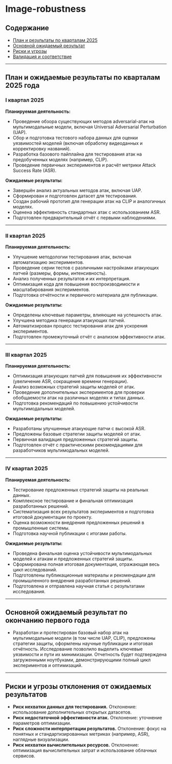 # Image-robustness

## Содержание

- [План и результаты по кварталам 2025](#roadmap2025)
- [Основной ожидаемый результат](#mainresult)
- [Риски и угрозы](#risks)
- [Валидация и соответствие](#validation)

---

## <a name="roadmap2025"></a>План и ожидаемые результаты по кварталам 2025 года

### I квартал 2025

**Планируемая деятельность:**
- Проведение обзора существующих методов adversarial-атак на мультимодальные модели, включая Universal Adversarial Perturbation (UAP).
- Сбор и подготовка тестового набора данных для оценки уязвимостей моделей (включая обработку видеоданных и корректировку названий).
- Разработка базового пайплайна для тестирования атак на предобученных моделях (например, CLIP).
- Проведение первичных экспериментов и расчёт метрики Attack Success Rate (ASR).

**Ожидаемые результаты:**
- Завершён анализ актуальных методов атак, включая UAP.
- Сформирован и подготовлен датасет для тестирования.
- Создан рабочий прототип для генерации атак на CLIP и аналогичных моделях.
- Оценена эффективность стандартных атак с использованием ASR.
- Подготовлен предварительный отчёт с первыми наблюдениями.

---

### II квартал 2025

**Планируемая деятельность:**
- Улучшение методологии тестирования атак, включая автоматизацию экспериментов.
- Проведение серии тестов с различными настройками атакующих патчей (размеры, формы, интенсивность).
- Анализ полученных результатов и их интерпретация.
- Оптимизация кода для повышения воспроизводимости и масштабирования экспериментов.
- Подготовка отчётности и первичного материала для публикации.

**Ожидаемые результаты:**
- Определены ключевые параметры, влияющие на успешность атак.
- Улучшена методика генерации атакующих патчей.
- Автоматизирован процесс тестирования атак для ускорения экспериментов.
- Подготовлен промежуточный отчёт с анализом эффективности атак.

---

### III квартал 2025

**Планируемая деятельность:**
- Оптимизация атакующих патчей для повышения их эффективности (увеличение ASR, сокращение времени генерации).
- Анализ возможных стратегий защиты моделей от атак.
- Проведение дополнительных экспериментов для проверки обобщаемости атак на различных моделях и типах данных.
- Подготовка рекомендаций по повышению устойчивости мультимодальных моделей.

**Ожидаемые результаты:**
- Разработаны улучшенные атакующие патчи с высокой ASR.
- Предложены базовые стратегии защиты моделей от атак.
- Первичная валидация предложенных стратегий защиты.
- Подготовлен отчёт с практическими рекомендациями для разработчиков мультимодальных моделей.

---

### IV квартал 2025

**Планируемая деятельность:**
- Тестирование предложенных стратегий защиты на реальных данных.
- Комплексное тестирование и финальная оптимизация разработанных решений.
- Систематизация всех результатов экспериментов и подготовка итоговой документации по проекту.
- Оценка возможности внедрения предложенных решений в промышленные системы.
- Подготовка научной публикации с итогами работы.

**Ожидаемые результаты:**
- Проведена финальная оценка устойчивости мультимодальных моделей к атакам и предложенных стратегий защиты.
- Сформирована полная итоговая документация, отражающая весь цикл исследований.
- Подготовлены публикационные материалы и рекомендации для промышленного внедрения разработанных решений.
- Подготовлена и отправлена научная статья с результатами исследования.

---

## <a name="mainresult"></a>Основной ожидаемый результат по окончанию первого года

- Разработан и протестирован базовый набор атак на мультимодальные модели (в том числе UAP, CLIP), предложены стратегии защиты, оформлены научные публикации и итоговая отчётность. Исследование позволило выделить ключевые уязвимости и пути их минимизации. Отчетность будет подтверждена загруженными ноутбуками, демонстрирующими полный цикл экспериментов и оптимизаций.

---

## <a name="risks"></a>Риски и угрозы отклонения от ожидаемых результатов

- **Риск нехватки данных для тестирования.** Отклонение: использование дополнительных открытых датасетов.
- **Риск недостаточной эффективности атак.** Отклонение: уточнение параметров оптимизации.
- **Риск сложности интерпретации результатов.** Отклонение: фокус на понятных и стандартизированных метриках (например, ASR), наглядные визуализации.
- **Риск нехватки вычислительных ресурсов.** Отклонение: оптимизация вычислительных затрат и использование облачных сервисов.

